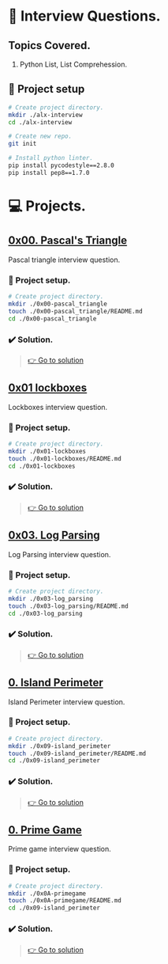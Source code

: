 # :book: Interview Questions.
## Topics Covered.
1. Python List, List Comprehession.

## :wrench: Project setup
```bash
# Create project directory.
mkdir ./alx-interview
cd ./alx-interview

# Create new repo.
git init

# Install python linter.
pip install pycodestyle==2.8.0
pip install pep8==1.7.0
```

# :computer: Projects.
## [0x00. Pascal's Triangle](0x00-pascal_triangle)
Pascal triangle interview question.

### :wrench: Project setup.
```bash
# Create project directory.
mkdir ./0x00-pascal_triangle
touch ./0x00-pascal_triangle/README.md
cd ./0x00-pascal_triangle
```

### :heavy_check_mark: Solution.
> [:point_right: Go to solution](0x00-pascal_triangle)

## [0x01 lockboxes](0x01-lockboxes)
Lockboxes interview question.

### :wrench: Project setup.
```bash
# Create project directory.
mkdir ./0x01-lockboxes
touch ./0x01-lockboxes/README.md
cd ./0x01-lockboxes
```

### :heavy_check_mark: Solution.
> [:point_right: Go to solution](0x01-lockboxes)


## [0x03. Log Parsing](0x03-log_parsing)
Log Parsing interview question.

### :wrench: Project setup.
```bash
# Create project directory.
mkdir ./0x03-log_parsing
touch ./0x03-log_parsing/README.md
cd ./0x03-log_parsing
```

### :heavy_check_mark: Solution.
> [:point_right: Go to solution](0x03-log_parsing)

<!---->
## [0. Island Perimeter](0x09-island_perimeter)
Island Perimeter interview question.

### :wrench: Project setup.
```bash
# Create project directory.
mkdir ./0x09-island_perimeter
touch ./0x09-island_perimeter/README.md
cd ./0x09-island_perimeter
```

### :heavy_check_mark: Solution.
> [:point_right: Go to solution](0x09-island_perimeter)
<!---->

<!---->
## [0. Prime Game](00x0A-primegame)
Prime game interview question.

### :wrench: Project setup.
```bash
# Create project directory.
mkdir ./0x0A-primegame
touch ./0x0A-primegame/README.md
cd ./0x09-island_perimeter
```

### :heavy_check_mark: Solution.
> [:point_right: Go to solution](0x0A-primegame)
<!---->


